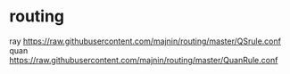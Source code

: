 # routing
ray
https://raw.githubusercontent.com/majnin/routing/master/QSrule.conf
quan
https://raw.githubusercontent.com/majnin/routing/master/QuanRule.conf

